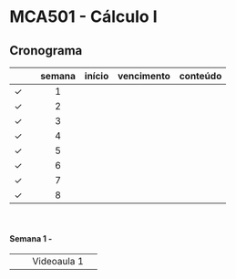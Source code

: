 # MCA501 - Cálculo I

## Cronograma

|  | | semana | início | vencimento | conteúdo |
|:---:|:---:|:---:|:---:|:---:|:---|
| &check; |  | 1 |  |  |  |
| &check; |  | 2 |  |  |  |
| &check; |  | 3 |  |  |  |
| &check; |  | 4 |  |  |  |
| &check; |  | 5 |  |  |  |
| &check; |  | 6 |  |  |  |
| &check; |  | 7 |  |  |  |
| &check; |  | 8 |  |  |  |

<br>


#### Semana 1 - 

|  |  |  |  |
|:---:|:---:|:---|:---|
|  |  | Videoaula 1 |  |